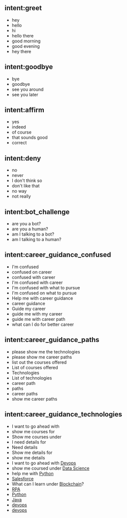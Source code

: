 ## intent:greet
- hey
- hello
- hi
- hello there
- good morning
- good evening
- hey there

## intent:goodbye
- bye
- goodbye
- see you around
- see you later

## intent:affirm
- yes
- indeed
- of course
- that sounds good
- correct

## intent:deny
- no
- never
- I don't think so
- don't like that
- no way
- not really

## intent:bot_challenge
- are you a bot?
- are you a human?
- am I talking to a bot?
- am I talking to a human?

## intent:career_guidance_confused
- I'm confused
- confused on career
- confused with career
- I'm confused with career
- I'm confused with what to pursue
- I'm confused on what to pursue
- Help me with career guidance
- career guidance
- Guide my career
- guide me with my career
- guide me with career path
- what can I do for better career

## intent:career_guidance_paths
- please show me the technologies
- please show me career paths
- list out the courses offered
- List of courses offered
- Technologies
- List of technologies
- career path
- paths
- career paths
- show me career paths

## intent:career_guidance_technologies
- I want to go ahead with
- show me courses for
- Show me courses under
- I need details for
- Need details
- Show me details for
- show me details
- I want to go ahead with [Devops](career_path_entity)
- show me coursed under [Data Science](career_path_entity)
- help me with [Python](career_path_entity)
- [Salesforce](career_path_entity)
- What can I learn under [Blockchain](career_path_entity)?
- [RPA](career_path_entity)
- [Python](career_path_entity)
- [Java](career_path_entity)
- [devops](career_path_entity)
- [devops](career_path_entity)
